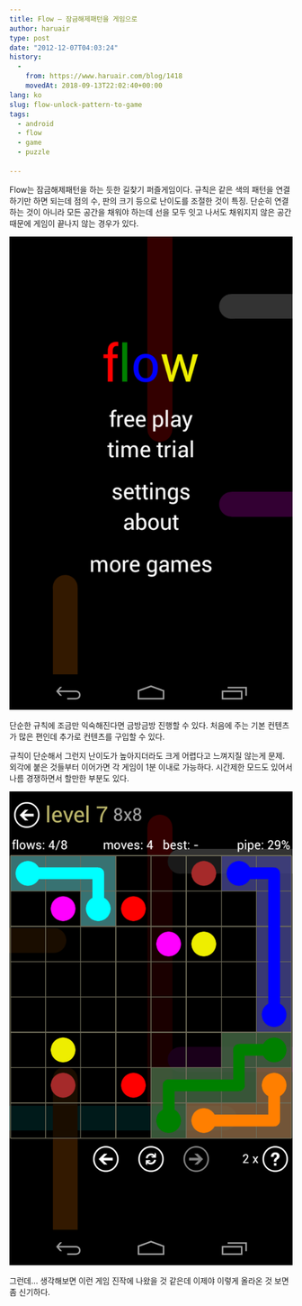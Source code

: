 ```yaml
---
title: Flow – 잠금해제패턴을 게임으로
author: haruair
type: post
date: "2012-12-07T04:03:24"
history:
  - 
    from: https://www.haruair.com/blog/1418
    movedAt: 2018-09-13T22:02:40+00:00
lang: ko
slug: flow-unlock-pattern-to-game
tags:
  - android
  - flow
  - game
  - puzzle

---
```

Flow는 잠금해제패턴을 하는 듯한 길찾기 퍼즐게임이다. 규칙은 같은 색의 패턴을 연결하기만 하면 되는데 점의 수, 판의 크기 등으로 난이도를 조절한 것이 특징. 단순히 연결하는 것이 아니라 모든 공간을 채워야 하는데 선을 모두 잇고 나서도 채워지지 않은 공간 때문에 게임이 끝나지 않는 경우가 있다.

![Time trial 모드는 너무 단순해서 좀 아쉬운 편](Screenshot_2012-12-07-08-10-51.png)

단순한 규칙에 조금만 익숙해진다면 금방금방 진행할 수 있다. 처음에 주는 기본 컨텐츠가 많은 편인데 추가로 컨텐츠를 구입할 수 있다.

규칙이 단순해서 그런지 난이도가 높아지더라도 크게 어렵다고 느껴지질 않는게 문제. 외각에 붙은 것들부터 이어가면 각 게임이 1분 이내로 가능하다. 시간제한 모드도 있어서 나름 경쟁하면서 할만한 부분도 있다.

![외각부터, 가까이 붙은 것부터 이어가는게 포인트](Screenshot_2012-12-07-08-11-40.png)

그런데&#8230; 생각해보면 이런 게임 진작에 나왔을 것 같은데 이제야 이렇게 올라온 것 보면 좀 신기하다.